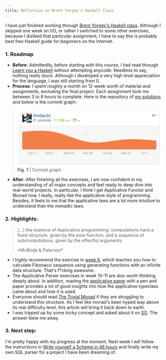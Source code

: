 ```yaml
---
title: Reflection on Brent Yorgey's Haskell Class
---
```


I have just finished working through [Brent Yorgey's Haskell class](http://www.seas.upenn.edu/~cis194/spring13/). Although I skipped one week on I/O, or rather I switched to some other exercises, because I disliked that particular assignment, I have to say this is probably best free Haskell guide for beginners on the Internet.

### 1. Roadmap

- **Before**: Admittedlly, before starting with this course, I had read through [Learn you a Haskell](http://learnyouahaskell.com/chapters) without attempting anycode. Needless to say, nothing really stuck. Although I developed a very high level appreciation for the language, I was still starting from 0.
- **Process**: I spent roughly a month on 12-week worth of material and assignments, excluding the final project. Each assignment took me between 3 to 8 hours to complete. Here is the repository of [my solutions](https://github.com/limdauto/learning-haskell) and below is the commit graph:

> <img src="../images/cis194.png" width="550px">
> <figcaption><strong>Fig. 1</strong> | Commit graph</figcaption>

- **After**: After finishing all the exercises, I am now confident in my understanding of all major concepts and feel ready to deep dive into real-world projects. In particular, I think I get Applicative Functor and Monad now. I really, really like the applicative style of programming. Besides, it feels to me that the applicative laws are a lot more intuitive to understand than the monadic laws.

### 2. Highlights:

<blockquote class="typl8-pull-quote">
<p>
[...] the essence of Applicative programming: computations have a fixed structure, given by the pure function, and a sequence of subcomputations, given by the effectful arguments.
</p>
*McBride & Paterson*
</blockquote>

- I highly recommend the exercise in [week 6](https://github.com/limdauto/learning-haskell/blob/master/cis194/week6/Fibs.hs), which teaches you how to calculate Fibonacci sequence using generating functions with an infinite data structure. That's f*cking awesome.
- The Applicative Parser exercises in week 10-11 are also worth thinking deeply about. In addition, reading the [applicative paper](http://www.staff.city.ac.uk/~ross/papers/Applicative.html) with a pen and paper provides a lot of good insights into how the applicative typeclass came about and how it is used.
- Everyone should read [The Trivial Monad](http://blog.sigfpe.com/2007/04/trivial-monad.html) if they are struggling to understand this structure. As I feel like monad's been hyped way above its real difficulty level, this article will bring it back down to earth.
- I was tripped up by some tricky concept and asked about it on [SO](http://stackoverflow.com/questions/34244574/trouble-understanding-the-type-of-sequence-just-just). The answer blew me away.

### 3. Next step:

I'm pretty happy with my progress at the moment. Next week I will follow the instructions in [Write yourself a Scheme in 48 hours](https://en.wikibooks.org/wiki/Write_Yourself_a_Scheme_in_48_Hours) and finally write my own SQL parser for a project I have been dreaming of.
